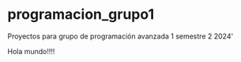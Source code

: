 # programacion_grupo1
Proyectos para grupo de programación avanzada 1 semestre 2 2024'

Hola mundo!!!!
